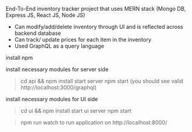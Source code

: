 End-To-End inventory tracker project that uses MERN stack (Mongo DB, Express JS, React JS, Node JS)
- Can modify/add/delete inventory through UI and is reflected across backend database
- Can track/ update prices for each item in the inventory
- Used GraphQL as a query language



install npm


install necessary modules for server side
> cd api && npm install
start server
> npm start (you should see valid http://localhost:3000/graphql)

install necessary modules for UI side
> cd ui && npm install
start ui server
> npm start

> npm run watch
to run application on http://localhost:8000/
